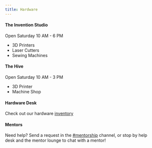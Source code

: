 ```yaml
---
title: Hardware
---
```

#### **The Invention Studio**
Open Saturday 10 AM - 6 PM
* 3D Printers
* Laser Cutters
* Sewing Machines

#### **The Hive**
Open Saturday 10 AM - 3 PM
* 3D Printer
* Machine Shop

#### **Hardware Desk**
Check out our hardware [inventory](https://docs.google.com/spreadsheets/d/1I43mYOnlPTpylaBq6CcQg6p28pK8qLvH3879gxv5Y18/edit?usp=sharing)

#### **Mentors**
Need help? Send a request in the [#mentorship](https://horizons-2019.slack.com/messages/CHMG8AKRB/) channel, or stop by help desk and the mentor lounge to chat with a mentor!
